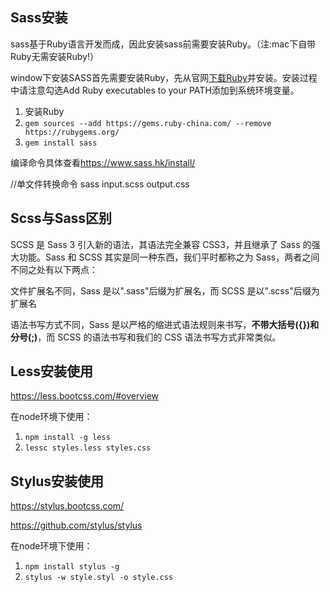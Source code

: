 ## Sass安装
sass基于Ruby语言开发而成，因此安装sass前需要安装Ruby。（注:mac下自带Ruby无需安装Ruby!）

window下安装SASS首先需要安装Ruby，先从官网[下载Ruby](https://rubyinstaller.org/downloads/)并安装。安装过程中请注意勾选Add Ruby executables to your PATH添加到系统环境变量。
1. 安装Ruby
2. `gem sources --add https://gems.ruby-china.com/ --remove https://rubygems.org/`
3. `gem install sass`

编译命令具体查看[<https://www.sass.hk/install/>](https://www.sass.hk/install/)

//单文件转换命令
sass input.scss output.css


## Scss与Sass区别
SCSS 是 Sass 3 引入新的语法，其语法完全兼容 CSS3，并且继承了 Sass 的强大功能。Sass 和 SCSS 其实是同一种东西，我们平时都称之为 Sass，两者之间不同之处有以下两点：

文件扩展名不同，Sass 是以".sass"后缀为扩展名，而 SCSS 是以".scss"后缀为扩展名

语法书写方式不同，Sass 是以严格的缩进式语法规则来书写，**不带大括号({})和分号(;)**，而 SCSS 的语法书写和我们的 CSS 语法书写方式非常类似。

## Less安装使用
<https://less.bootcss.com/#overview>

在node环境下使用：
  1. `npm install -g less`
  2. `lessc styles.less styles.css`

## Stylus安装使用
<https://stylus.bootcss.com/>

<https://github.com/stylus/stylus>

在node环境下使用：
  1. `npm install stylus -g`
  2. `stylus -w style.styl -o style.css`